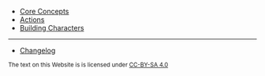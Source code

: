 - [Core Concepts](Core_Concepts.md)
- [Actions](Actions.md)
- [Building Characters](Building_Characters.md)
---
- [Changelog](Changelog.md)

<small>The text on this Website is is licensed under <a href="https://creativecommons.org/licenses/by-sa/4.0/" title="CC-BY-SA 4.0">CC-BY-SA 4.0</a></small>
